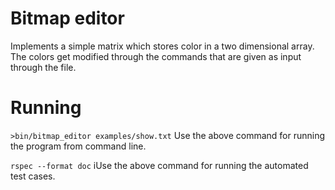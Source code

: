 # Bitmap editor
  Implements a simple matrix which stores color in a two dimensional array. The colors get modified through the commands that are given as input through the file.

# Running

`>bin/bitmap_editor examples/show.txt`
Use the above command for running the program from command line.

`rspec --format doc` 
iUse the above command for running the automated test cases.
